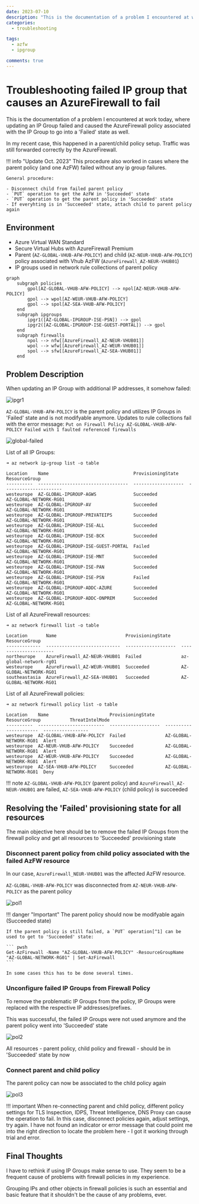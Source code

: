 ```yaml
---
date: 2023-07-10
description: "This is the documentation of a problem I encountered at work today, where updating an IP Group failed and caused the AzureFirewall policy associated with the IP Group to go into a 'Failed' state as well"
categories:
  - troubleshooting

tags:
  - azfw
  - ipgroup

comments: true
---
```


# Troubleshooting failed IP group that causes an AzureFirewall to fail

This is the documentation of a problem I encountered at work today, where updating an IP Group failed and caused the AzureFirewall policy associated with the IP Group to go into a 'Failed' state as well.

In my recent case, this happened in a parent/child policy setup. Traffic was still forwarded correctly by the AzureFirewall.

!!! info "Update Oct. 2023"
    This procedure also worked in cases where the parent policy (and one AzFW) failed without any ip group failures.

    General procedure:

    - Disconnect child from failed parent policy
    - `PUT` operation to get the AzFW in 'Succeeded' state
    - `PUT` operation to get the parent policy in 'Succeeded' state
    - If everyhting is in 'Succeeded' state, attach child to parent policy again

<!-- more -->

## Environment

- Azure Virtual WAN Standard
- Secure Virtual Hubs with AzureFirewall Premium
- Parent (`AZ-GLOBAL-VHUB-AFW-POLICY`) and child (`AZ-NEUR-VHUB-AFW-POLICY`) policy associated with Vhub AzFW (`AzureFirewall_AZ-NEUR-VHUB01`)
- IP groups used in network rule collections of parent policy


```mermaid
graph
    subgraph policies
        gpol[AZ-GLOBAL-VHUB-AFW-POLICY] --> npol[AZ-NEUR-VHUB-AFW-POLICY]
        gpol --> wpol[AZ-WEUR-VHUB-AFW-POLICY]
        gpol --> spol[AZ-SEA-VHUB-AFW-POLICY]
    end
    subgraph ipgroups
        ipgr1([AZ-GLOBAL-IPGROUP-ISE-PSN]) --> gpol
        ipgr2([AZ-GLOBAL-IPGROUP-ISE-GUEST-PORTAL]) --> gpol
    end
    subgraph firewalls
        npol --> nfw[[AzureFirewall_AZ-NEUR-VHUB01]]
        wpol --> wfw[[AzureFirewall_AZ-WEUR-VHUB01]]
        spol --> sfw[[AzureFirewall_AZ-SEA-VHUB01]]
    end
```

## Problem Description

When updating an IP Group with additional IP addresses, it somehow failed:

![ipgr1](../assets/ipgroup-azfw/ipgr1.png)

`AZ-GLOBAL-VHUB-AFW-POLICY` is the parent policy and utilizes IP Groups in 'Failed' state and is not modifyable anymore. Updates to rule collections fail with the error message: `Put on Firewall Policy AZ-GLOBAL-VHUB-AFW-POLICY Failed with 1 faulted referenced firewalls`

![global-failed](../assets/ipgroup-azfw/global_failed.png)

List of all IP Groups:

```
➜ az network ip-group list -o table

Location    Name                                ProvisioningState    ResourceGroup
----------  ----------------------------------  -------------------  ----------------------
westeurope  AZ-GLOBAL-IPGROUP-AGWS              Succeeded            AZ-GLOBAL-NETWORK-RG01
westeurope  AZ-GLOBAL-IPGROUP-AV                Succeeded            AZ-GLOBAL-NETWORK-RG01
westeurope  AZ-GLOBAL-IPGROUP-PRIVATEIPS        Succeeded            AZ-GLOBAL-NETWORK-RG01
westeurope  AZ-GLOBAL-IPGROUP-ISE-ALL           Succeeded            AZ-GLOBAL-NETWORK-RG01
westeurope  AZ-GLOBAL-IPGROUP-ISE-BCK           Succeeded            AZ-GLOBAL-NETWORK-RG01
westeurope  AZ-GLOBAL-IPGROUP-ISE-GUEST-PORTAL  Failed               AZ-GLOBAL-NETWORK-RG01
westeurope  AZ-GLOBAL-IPGROUP-ISE-MNT           Succeeded            AZ-GLOBAL-NETWORK-RG01
westeurope  AZ-GLOBAL-IPGROUP-ISE-PAN           Succeeded            AZ-GLOBAL-NETWORK-RG01
westeurope  AZ-GLOBAL-IPGROUP-ISE-PSN           Failed               AZ-GLOBAL-NETWORK-RG01
westeurope  AZ-GLOBAL-IPGROUP-ADDC-AZURE        Succeeded            AZ-GLOBAL-NETWORK-RG01
westeurope  AZ-GLOBAL-IPGROUP-ADDC-ONPREM       Succeeded            AZ-GLOBAL-NETWORK-RG01
```

List of all AzureFirewall resources:

```
➜ az network firewall list -o table

Location       Name                          ProvisioningState    ResourceGroup
-------------  ----------------------------  -------------------  ----------------------
northeurope    AzureFirewall_AZ-NEUR-VHUB01  Failed               az-global-network-rg01
westeurope     AzureFirewall_AZ-WEUR-VHUB01  Succeeded            AZ-GLOBAL-NETWORK-RG01
southeastasia  AzureFirewall_AZ-SEA-VHUB01   Succeeded            AZ-GLOBAL-NETWORK-RG01
```

List of all AzureFirewall policies:

```
➜ az network firewall policy list -o table

Location    Name                       ProvisioningState    ResourceGroup           ThreatIntelMode
----------  -------------------------  -------------------  ----------------------  -----------------
westeurope  AZ-GLOBAL-VHUB-AFW-POLICY  Failed               AZ-GLOBAL-NETWORK-RG01  Alert
westeurope  AZ-NEUR-VHUB-AFW-POLICY    Succeeded            AZ-GLOBAL-NETWORK-RG01  Alert
westeurope  AZ-WEUR-VHUB-AFW-POLICY    Succeeded            AZ-GLOBAL-NETWORK-RG01  Alert
westeurope  AZ-SEA-VHUB-AFW-POLICY     Succeeded            AZ-GLOBAL-NETWORK-RG01  Deny
```

!!! note
    `AZ-GLOBAL-VHUB-AFW-POLICY` (parent policy) and `AzureFirewall_AZ-NEUR-VHUB01` are failed, `AZ-SEA-VHUB-AFW-POLICY` (child policy) is succeeded

## Resolving the 'Failed' provisioning state for all resources

The main objective here should be to remove the failed IP Groups from the firewall policy and get all resources to 'Succeeded' provisioning state

### Disconnect parent policy from child policy associated with the failed AzFW resource

In our case, `AzureFirewall_NEUR-VHUB01` was the affected AzFW resource. 

`AZ-GLOBAL-VHUB-AFW-POLICY` was disconnected from `AZ-NEUR-VHUB-AFW-POLICY` as the parent policy

![pol1](../assets/ipgroup-azfw/pol1.png)

!!! danger "Important"
    The parent policy should now be modifyable again (Succeeded state)
    
    If the parent policy is still failed, a `PUT` operation[^1] can be used to get to 'Succeeded' state:

    ``` pwsh
    Get-AzFirewall -Name "AZ-GLOBAL-VHUB-AFW-POLICY" -ResourceGroupName "AZ-GLOBAL-NETWORK-RG01" | Set-AzFirewall
    ```

    In some cases this has to be done several times.

### Unconfigure failed IP Groups from Firewall Policy

To remove the problematic IP Groups from the policy, IP Groups were replaced with the respective IP addresses/prefixes.

This was successful, the failed IP Groups were not used anymore and the parent policy went into 'Succeeded' state

![pol2](../assets/ipgroup-azfw/pol2.png)

All resources - parent policy, child policy and firewall - should be in 'Succeeded' state by now

### Connect parent and child policy

The parent policy can now be associated to the child policy again

![pol3](../assets/ipgroup-azfw/pol3.png)

!!! important
    When re-connecting parent and child policy, different policy settings for TLS Inspection, IDPS, Threat Intelligence, DNS Proxy can cause the operation to fail. In this case, disconnect policies again, adjust settings, try again. I have not found an indicator or error message that could point me into the right direction to locate the problem here - I got it working through trial and error.

## Final Thoughts

I have to rethink if using IP Groups make sense to use. They seem to be a frequent cause of problems with firewall policies in my experience.

Grouping IPs and other objects in firewall policies is such an essential and basic feature that it shouldn't be the cause of any problems, ever. 


[^1]: [:octicons-link-external-16: Troubleshoot Azure Microsoft.Network failed provisioning state](https://learn.microsoft.com/en-us/azure/networking/troubleshoot-failed-state#microsoftnetworkazurefirewalls)